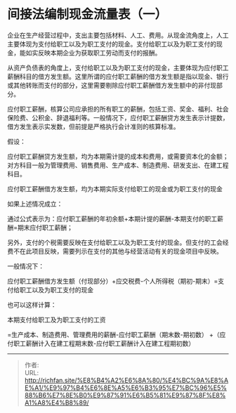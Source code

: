 # 间接法编制现金流量表（一）

企业在生产经营过程中，支出主要包括材料、人工、费用。从现金流角度上，人工主要体现为支付给职工以及为职工支付的现金。支付给职工以及为职工支付的现金，能如实反映本期企业为获取职工劳动而支付的报酬。




从资产负债表的角度上，支付给职工以及为职工支付的现金，主要体现为应付职工薪酬科目的借方发生额。这里所谓的应付职工薪酬的借方发生额是指以现金、银行或其他转账而支付的部分，这里需要剔除应付职工薪酬借方发生额中的非付现部分。



应付职工薪酬，核算公司应承担的所有职工的薪酬，包括工资、奖金、福利、社会保险费、公积金、辞退福利等。一般情况下，应付职工薪酬贷方发生表示计提数，借方发生表示实发数，但前提是严格执行会计准则的核算标准。



假设：



应付职工薪酬贷方发生额，均为本期需计提的成本和费用，或需要资本化的金额；对方科目一般为管理费用、销售费用、生产成本、制造费用、研发支出、在建工程科目。

应付职工薪酬借方发生额，均为本期实际支付给职工的现金或为职工支付的现金



如果上述情况成立：



通过公式表示为：应付职工薪酬的年初余额&#43;本期计提的薪酬-本期支付的职工薪酬=期末应付职工薪酬；



另外，支付的个税需要反映在支付给职工以及为职工支付的现金。但支付的工会经费不在此项目反映，需要列示在支付的其他与经营活动有关的现金项目中反映。



一般情况下：

应付职工薪酬借方发生额（付现部分）&#43;应交税费-个人所得税（期初-期末）=支付给职工以及为职工支付的现金



也可以这样计算：



本期支付给职工及为职工支付的工资

=生产成本、制造费用、管理费用的薪酬-应付职工薪酬（期末数-期初数） &#43;（应付职工薪酬计入在建工程期末数-应付职工薪酬计入在建工程期初数）

---

> 作者:   
> URL: http://richfan.site/%E8%B4%A2%E6%8A%80/%E4%BC%9A%E8%AE%A1/%E9%97%B4%E6%8E%A5%E6%B3%95%E7%BC%96%E5%88%B6%E7%8E%B0%E9%87%91%E6%B5%81%E9%87%8F%E8%A1%A8%E4%B8%89/  

